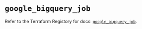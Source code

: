 # `google_bigquery_job`

Refer to the Terraform Registory for docs: [`google_bigquery_job`](https://registry.terraform.io/providers/hashicorp/google/5.8.0/docs/resources/bigquery_job).
